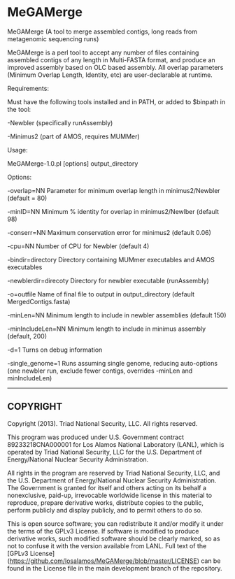 MeGAMerge
=========

MeGAMerge (A tool to merge assembled contigs, long reads from metagenomic sequencing runs)

MeGAMerge is a perl tool to accept any number of files containing assembled contigs of any length in Multi-FASTA format, and produce an improved assembly based on OLC based assembly.  All overlap parameters (Minimum Overlap Length, Identity, etc) are user-declarable at runtime. 

Requirements:

Must have the following tools installed and in PATH, or added to $binpath in the tool:

-Newbler (specifically runAssembly)

-Minimus2 (part of AMOS, requires MUMMer)

Usage:

MeGAMerge-1.0.pl [options] output_directory <list of fastas>

Options:

-overlap=NN            Parameter for minimum overlap length in minimus2/Newbler (default = 80)

-minID=NN              Minimum % identity for overlap in minimus2/Newlber (default 98)

-conserr=NN            Maximum conservation error for minimus2 (default 0.06)

-cpu=NN                Number of CPU for Newbler (default 4)

-bindir=directory      Directory containing MUMmer executables and AMOS executables

-newblerdir=direcoty   Directory for newbler executable (runAssembly)

-o=outfile             Name of final file to output in output_directory (default MergedContigs.fasta)

-minLen=NN             Minimum length to include in newbler assemblies (default 150)

-minIncludeLen=NN      Minimum length to include in minimus assembly (default, 200)

-d=1                   Turns on debug information

-single_genome=1       Runs assuming single genome, reducing auto-options
                       (one newbler run, exclude fewer contigs, overrides -minLen and minIncludeLen)


-------------
COPYRIGHT 
-------------

Copyright (2013).  Triad National Security, LLC. All rights reserved.
 
This program was produced under U.S. Government contract 89233218CNA000001 for Los Alamos National 
Laboratory (LANL), which is operated by Triad National Security, LLC for the U.S. Department of Energy/National 
Nuclear Security Administration.
 
All rights in the program are reserved by Triad National Security, LLC, and the U.S. Department of Energy/National 
Nuclear Security Administration. The Government is granted for itself and others acting on its behalf a nonexclusive, 
paid-up, irrevocable worldwide license in this material to reproduce, prepare derivative works, distribute copies to 
the public, perform publicly and display publicly, and to permit others to do so.

This is open source software; you can redistribute it and/or modify it under the terms of the GPLv3 License. If software 
is modified to produce derivative works, such modified software should be clearly marked, so as not to confuse it with 
the version available from LANL. Full text of the [GPLv3 License] (https://github.com/losalamos/MeGAMerge/blob/master/LICENSE) can be found in the License file in the main development 
branch of the repository.
